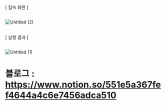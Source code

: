 

[ 접속 화면 ]
##
![Untitled (2)](https://github.com/yubincho/mysocket/assets/58660769/efcae2c9-2c91-4b6d-af77-7e8450f5f4d7)

##
[ 실행 결과 ]
##
![Untitled (1)](https://github.com/yubincho/mysocket/assets/58660769/d269c1fa-2980-4939-ac46-2f324a474123)


##
# 블로그 : https://www.notion.so/551e5a367fef4644a4c6e7456adca510 
